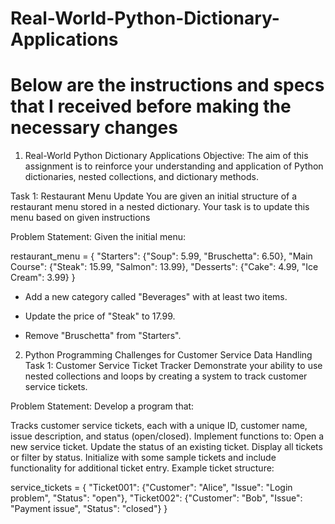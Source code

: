 # Real-World-Python-Dictionary-Applications
# Below are the instructions and specs that I received before making the necessary changes
1. Real-World Python Dictionary Applications
Objective: The aim of this assignment is to reinforce your understanding and application of Python dictionaries, nested collections, and dictionary methods.

Task 1: Restaurant Menu Update You are given an initial structure of a restaurant menu stored in a nested dictionary. Your task is to update this menu based on given instructions

Problem Statement: Given the initial menu:

restaurant_menu = {
    "Starters": {"Soup": 5.99, "Bruschetta": 6.50},
    "Main Course": {"Steak": 15.99, "Salmon": 13.99},
    "Desserts": {"Cake": 4.99, "Ice Cream": 3.99}
}
- Add a new category called "Beverages" with at least two items.

- Update the price of "Steak" to 17.99.

- Remove "Bruschetta" from "Starters". 

2. Python Programming Challenges for Customer Service Data Handling
Task 1: Customer Service Ticket Tracker Demonstrate your ability to use nested collections and loops by creating a system to track customer service tickets.

Problem Statement: Develop a program that:

Tracks customer service tickets, each with a unique ID, customer name, issue description, and status (open/closed).
Implement functions to:
Open a new service ticket.
Update the status of an existing ticket.
Display all tickets or filter by status.
Initialize with some sample tickets and include functionality for additional ticket entry.
Example ticket structure:

service_tickets = {
    "Ticket001": {"Customer": "Alice", "Issue": "Login problem", "Status": "open"},
    "Ticket002": {"Customer": "Bob", "Issue": "Payment issue", "Status": "closed"}
} 